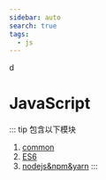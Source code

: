 ```yaml
---
sidebar: auto
search: true
tags:
  - js
---
```

d
# JavaScript

::: tip 包含以下模块
1. [common](/javascript/common/common.md)
2. [ES6](/javascript/es6/)
3. [nodejs&npm&yarn](/javascript/nodejs/)
:::


